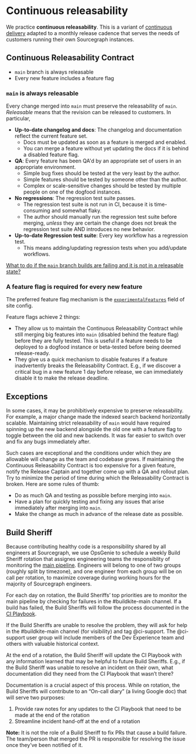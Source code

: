 # Continuous releasability

We practice **continuous releasability**. This is a variant of [continuous
delivery](https://en.wikipedia.org/wiki/Continuous_delivery) adapted to a monthly release cadence
that serves the needs of customers running their own Sourcegraph instances.

## Continuous Releasability Contract

- `main` branch is always releasable
- Every new feature includes a feature flag

### `main` is always releasable

Every change merged into `main` must preserve the releasability of `main`. _Releasable_ means
that the revision can be released to customers. In particular,

- **Up-to-date changelog and docs**: The changelog and documentation reflect the current feature set.
  - Docs must be updated as soon as a feature is merged and enabled.
  - You can merge a feature without yet updating the docs if it is behind a disabled feature flag.
- **QA**: Every feature has been QA'd by an appropriate set of users in an appropriate environment.
  - Simple bug fixes should be tested at the very least by the author.
  - Simple features should be tested by someone other than the author.
  - Complex or scale-sensitive changes should be tested by multiple people on one of the dogfood instances.
- **No regressions**: The regression test suite passes.
  - The regression test suite is not run in CI, because it is time-consuming and somewhat flaky.
  - The author should manually run the regression test suite before merging, _unless_ they are
    certain the change does not break the regression test suite AND introduces no new behavior.
- **Up-to-date Regression test suite**: Every key workflow has a regression test.
  - This means adding/updating regression tests when you add/update workflows.

[What to do if the `main` branch builds are failing and it is not in a releasable state?](https://docs.sourcegraph.com/dev/background-information/testing_principles#broken-builds-on-the-main-branch)

### A feature flag is required for every new feature

The preferred feature flag mechanism is the
[`experimentalFeatures`](https://sourcegraph.com/github.com/sourcegraph/sourcegraph@2b90ec5006f6879193d9a0fd2d2493bc6e061004/-/blob/schema/site.schema.json#L47:6)
field of site config.

Feature flags achieve 2 things:

- They allow us to maintain the Continuous Releasability Contract while still merging big features
  into `main` (disabled behind the feature flag) before they are fully tested. This is useful if a
  feature needs to be deployed to a dogfood instance or beta-tested before being deemed
  release-ready.
- They give us a quick mechanism to disable features if a feature inadvertently breaks the
  Releasability Contract. E.g., if we discover a critical bug in a new feature 1 day before release,
  we can immediately disable it to make the release deadline.

## Exceptions

In some cases, it may be prohibitively expensive to preserve releasability. For example, a major
change made the indexed search backend horizontally scalable. Maintaining strict releasability of
`main` would have required spinning up the new backend alongside the old one with a feature flag
to toggle between the old and new backends. It was far easier to switch over and fix any bugs
immediately after.

Such cases are exceptional and the conditions under which they are allowable will change as the team
and codebase grows. If maintaining the Continuous Releasability Contract is too expensive for a
given feature, notify the Release Captain and together come up with a QA and rollout plan. Try to
minimize the period of time during which the Releasability Contract is broken. Here are some rules
of thumb:

- Do as much QA and testing as possible before merging into `main`.
- Have a plan for quickly testing and fixing any issues that arise immediately after merging into
  `main`.
- Make the change as much in advance of the release date as possible.

## Build Sheriff

Because contributing healthy code is a responsibility shared by all engineers at Sourcegraph, we use OpsGenie to schedule a weekly Build Sheriff rotation that assignes engineering teams the responsiblity of monitoring the [main pipeline](https://buildkite.com/sourcegraph/sourcegraph). Engineers will belong to one of two groups (roughly split by timezone), and one engineer from each group will be on call per rotation, to maximize coverage during working hours for the majority of Sourcegraph engineers.

For each day on rotation, the Build Sheriffs’ top priorities are to monitor the main pipeline by checking for failures in the #buildkite-main channel. If a build has failed, the Build Sheriffs will follow the process documented in the [CI Playbook](incidents/playbooks/ci.md).

If the Build Sheriffs are unable to resolve the problem, they will ask for help in the #buildkite-main channel (for visibility) and tag @ci-support. The @ci-support user group will include members of the Dev Experience team and others with valuable historical context. 

At the end of a rotation, the Build Sheriff will update the CI Playbook with any information learned that may be helpful to future Build Sheriffs. E.g., if the Build Sheriff was unable to resolve an incident on their own, what documentation did they need from the CI Playbook that wasn’t there?

Documentation is a crucial aspect of this process. While on rotation, the Build Sheriffs will contribute to an “On-call diary” (a living Google doc) that will serve two purposes: 
1. Provide raw notes for any updates to the CI Playbook that need to be made at the end of the rotation
1. Streamline incident hand-off at the end of a rotation

**Note:** It is not the role of a Build Sheriff to fix PRs that cause a build failure. The team/person that merged the PR is responsible for resolving the issue once they’ve been notified of it. 
